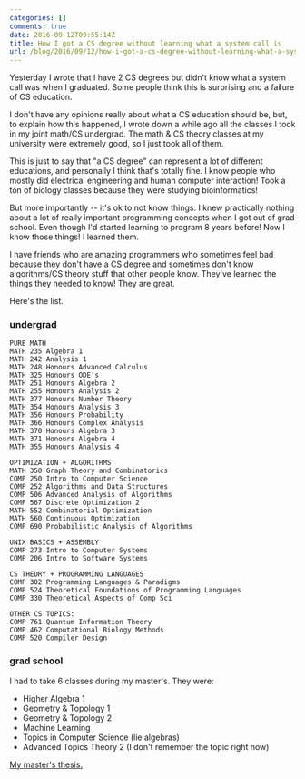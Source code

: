 ```yaml
---
categories: []
comments: true
date: 2016-09-12T09:55:14Z
title: How I got a CS degree without learning what a system call is
url: /blog/2016/09/12/how-i-got-a-cs-degree-without-learning-what-a-system-call-is/
---
```


Yesterday I wrote that I have 2 CS degrees but didn't know what a system call
was when I graduated. Some people think this is surprising and a failure of CS
education.

I don't have any opinions really about what a CS education should  be, but, to
explain how this happened, I wrote down a while ago all the classes I took in
my joint math/CS undergrad. The math & CS theory classes at my university were
extremely good, so I just took all of them.

This is just to say that "a CS degree" can represent a lot of different
educations, and personally I think that's totally fine. I know people who
mostly did electrical engineering and human computer interaction! Took a ton
of biology classes because they were studying bioinformatics!

But more importantly -- it's ok to not know things. I knew practically nothing
about a lot of really important programming concepts when I got out of grad
school. Even though I'd started learning to program 8 years before! Now I know those
things! I learned them.

I have friends who are amazing programmers who sometimes feel bad because they
don't have a CS degree and sometimes don't know algorithms/CS theory stuff
that other people know. They've learned the things they needed to know! They
are great.

Here's the list.

### undergrad

```
PURE MATH
MATH 235 Algebra 1
MATH 242 Analysis 1
MATH 248 Honours Advanced Calculus
MATH 325 Honours ODE's
MATH 251 Honours Algebra 2
MATH 255 Honours Analysis 2
MATH 377 Honours Number Theory
MATH 354 Honours Analysis 3
MATH 356 Honours Probability
MATH 366 Honours Complex Analysis
MATH 370 Honours Algebra 3
MATH 371 Honours Algebra 4
MATH 355 Honours Analysis 4

OPTIMIZATION + ALGORITHMS
MATH 350 Graph Theory and Combinatorics
COMP 250 Intro to Computer Science
COMP 252 Algorithms and Data Structures
COMP 506 Advanced Analysis of Algorithms
COMP 567 Discrete Optimization 2
MATH 552 Combinatorial Optimization
MATH 560 Continuous Optimization
COMP 690 Probabilistic Analysis of Algorithms

UNIX BASICS + ASSEMBLY
COMP 273 Intro to Computer Systems
COMP 206 Intro to Software Systems

CS THEORY + PROGRAMMING LANGUAGES
COMP 302 Programming Languages & Paradigms
COMP 524 Theoretical Foundations of Programming Languages
COMP 330 Theoretical Aspects of Comp Sci

OTHER CS TOPICS:
COMP 761 Quantum Information Theory
COMP 462 Computational Biology Methods
COMP 520 Compiler Design
```

### grad school

I had to take 6 classes during my master's. They were:

* Higher Algebra 1
* Geometry & Topology 1
* Geometry & Topology 2
* Machine Learning	
* Topics in Computer Science (lie algebras)
* Advanced Topics Theory 2 (I don't remember the topic right now)

<a href="http://jvns.ca/projects/#masters-thesis">My master's thesis.</a>